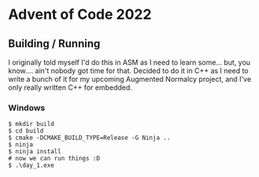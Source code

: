 # Advent of Code 2022

## Building / Running

I originally told myself I'd do this in ASM as I need to learn some... but, you know.... ain't nobody got time for
that. Decided to do it in C++ as I need to write a bunch of it for my upcoming Augmented Normalcy project, and I've
only really written C++ for embedded.

### Windows

```
$ mkdir build
$ cd build
$ cmake -DCMAKE_BUILD_TYPE=Release -G Ninja ..
$ ninja
$ ninja install
# now we can run things :D
$ .\day_1.exe
```